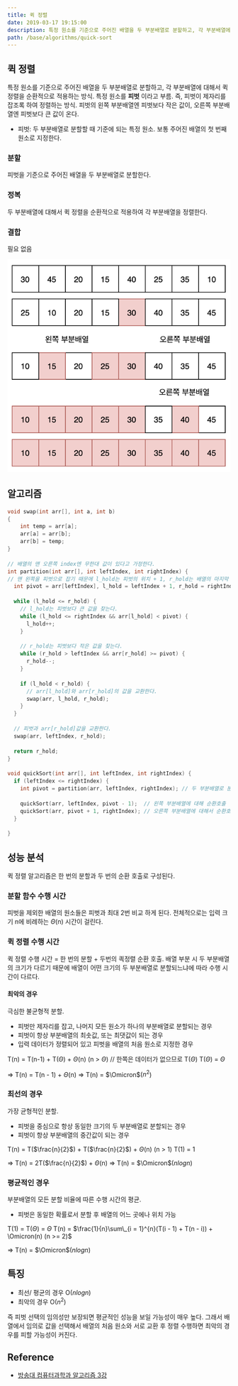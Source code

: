```yaml
---
title: 퀵 정렬
date: 2019-03-17 19:15:00
description: 특정 원소를 기준으로 주어진 배열을 두 부분배열로 분할하고, 각 부분배열에 대해서 퀵 정렬을 순환적으로 적용하는 방식.
path: /base/algorithms/quick-sort
---
```


## 퀵 정렬

특정 원소를 기준으로 주어진 배열을 두 부분배열로 분할하고, 각 부분배열에 대해서 퀵 정렬을 순환적으로 적용하는 방식.
특정 원소를 **피벗** 이라고 부름. 즉, 피벗이 제자리를 잡조록 하여 정렬하는 방식. 피벗의 왼쪽 부분배열엔 피벗보다 작은 값이, 오른쪽 부분배열엔 피벗보다 큰 값이 온다.

- 피벗: 두 부분배열로 분할할 때 기준에 되는 특정 원소. 보통 주어진 배열의 첫 번째 원소로 지정한다.

### 분할

피벗을 기준으로 주어진 배열을 두 부분배열로 분할한다.

### 정복

두 부분배열에 대해서 퀵 정렬을 순환적으로 적용하여 각 부분배열을 정렬한다.

### 결합

필요 없음

![퀵정렬](../images/base/algorithms-quick-sort-1.png)

## 알고리즘

```c
void swap(int arr[], int a, int b)
{
    int temp = arr[a];
    arr[a] = arr[b];
    arr[b] = temp;
}

// 배열의 맨 오른쪽 index엔 무한대 값이 있다고 가정한다.
int partition(int arr[], int leftIndex, int rightIndex) {
// 맨 왼쪽을 피벗으로 잡기 때문에 l_hold는 피벗의 위치 + 1, r_hold는 배열의 마지막 index
  int pivot = arr[leftIndex], l_hold = leftIndex + 1, r_hold = rightIndex;

  while (l_hold <= r_hold) {
    // l_hold는 피벗보다 큰 값을 찾는다.
    while (l_hold <= rightIndex && arr[l_hold] < pivot) {
      l_hold++;
    }

    // r_hold는 피벗보다 작은 값을 찾는다.
    while (r_hold > leftIndex && arr[r_hold] >= pivot) {
      r_hold--;
    }

    if (l_hold < r_hold) {
      // arr[l_hold]와 arr[r_hold]의 값을 교환한다.
      swap(arr, l_hold, r_hold);
    }
  }

  // 피벗과 arr[r_hold]값을 교환한다.
  swap(arr, leftIndex, r_hold);

  return r_hold;
}

void quickSort(int arr[], int leftIndex, int rightIndex) {
  if (leftIndex <= rightIndex) {
    int pivot = partition(arr, leftIndex, rightIndex); // 두 부분배열로 분할

    quickSort(arr, leftIndex, pivot - 1);  // 왼쪽 부분배열에 대해 순환호출
    quickSort(arr, pivot + 1, rightIndex); // 오른쪽 부분배열에 대해서 순환호출
  }

}
```

## 성능 분석

퀵 정렬 알고리즘은 한 번의 분할과 두 번의 순환 호출로 구성된다.

### 분할 함수 수행 시간

피벗을 제외한 배열의 원소들은 피벗과 최대 2번 비교 하게 된다. 전체적으로는 입력 크기 n에 비례하는 $\Theta$(n) 시간이 걸린다.

### 퀵 정렬 수행 시간

퀵 정렬 수행 시간 = 한 번의 분할 + 두번의 킉정렬 순환 호출.
배열 부분 시 두 부분배열의 크기가 다르기 때문에 배열이 어떤 크기의 두 부분배열로 분할되느냐에 따라 수행 시간이 다르다.

#### 최악의 경우

극심한 불균형적 분할.

- 피벗만 제자리를 잡고, 나머지 모든 원소가 하나의 부분배열로 분할되는 경우
- 피벗이 항상 부분배열의 최솟값, 또는 최댓값이 되는 경우
- 입력 데이터가 정렬되어 있고 피벗을 배열의 처음 원소로 지정한 경우

T(n) = T(n-1) + T($\Theta$) + $\Theta$(n) (n > $\Theta$) // 한쪽은 데이터가 없으므로 T($\Theta$)
T($\Theta$) = $\Theta$

=> T(n) = T(n - 1) + $\Theta$(n)
=> T(n) = $\Omicron$($n^2$)

### 최선의 경우

가장 균형적인 분할.

- 피벗을 중심으로 항상 동일한 크기의 두 부분배열로 분할되는 경우
- 피벗이 항상 부분배열의 중간값이 되는 경우

T(n) = T($\frac{n}{2}$) + T($\frac{n}{2}$) + $\Theta$(n) (n > 1)
T(1) = 1

=> T(n) = 2T($\frac{n}{2}$) + $\Theta$(n)
=> T(n) = $\Omicron$($n log n$)

### 평균적인 경우

부분배열의 모든 분할 비율에 따른 수행 시간의 평균.

- 피벗은 동일한 확률로서 분할 후 배열의 어느 곳에나 위치 가능

T(1) = T($\Theta$) = $\Theta$
T(n) = $\frac{1}{n}\sum\_{i = 1}^{n}(T(i - 1) + T(n - i)) + \Omicron(n) (n >= 2)$

=> T(n) = $\Omicron$($n log n$)

## 특징

- 최선/ 평균의 경우 O($n log n$)
- 최악의 경우 O($n^2$)

즉 피벗 선택의 임의성만 보장되면 평균적인 성능을 보일 가능성이 매우 높다. 그래서 배열에서 임의로 값을 선택해서 배열의 처음 원소와 서로 교환 후 정렬 수행하면 최악의 경우를 피할 가능성이 커진다.

## Reference

- [방송대 컴퓨터과학과 알고리즘 3강](http://press.knou.ac.kr/goods/textBookView.do?condCmdtCode=9788920026935&condLscValue=001&condYr=&condSmst=)
